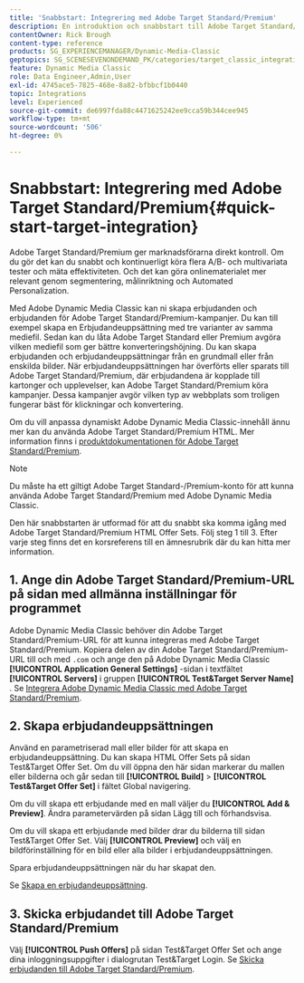 ```yaml
---
title: 'Snabbstart: Integrering med Adobe Target Standard/Premium'
description: En introduktion och snabbstart till Adobe Target Standard/Premium som hjälper dig att komma igång snabbt med integreringsteknikerna Adobe Target Standard/Premium i Adobe Dynamic Media Classic.
contentOwner: Rick Brough
content-type: reference
products: SG_EXPERIENCEMANAGER/Dynamic-Media-Classic
geptopics: SG_SCENESEVENONDEMAND_PK/categories/target_classic_integration
feature: Dynamic Media Classic
role: Data Engineer,Admin,User
exl-id: 4745ace5-7825-468e-8a82-bfbbcf1b0440
topic: Integrations
level: Experienced
source-git-commit: de6997fda88c4471625242ee9cca59b344cee945
workflow-type: tm+mt
source-wordcount: '506'
ht-degree: 0%

---
```


# Snabbstart: Integrering med Adobe Target Standard/Premium{#quick-start-target-integration}

Adobe Target Standard/Premium ger marknadsförarna direkt kontroll. Om du gör det kan du snabbt och kontinuerligt köra flera A/B- och multivariata tester och mäta effektiviteten. Och det kan göra onlinematerialet mer relevant genom segmentering, målinriktning och Automated Personalization.

Med Adobe Dynamic Media Classic kan ni skapa erbjudanden och erbjudanden för Adobe Target Standard/Premium-kampanjer. Du kan till exempel skapa en Erbjudandeuppsättning med tre varianter av samma mediefil. Sedan kan du låta Adobe Target Standard eller Premium avgöra vilken mediefil som ger bättre konverteringshöjning. Du kan skapa erbjudanden och erbjudandeuppsättningar från en grundmall eller från enskilda bilder. När erbjudandeuppsättningen har överförts eller sparats till Adobe Target Standard/Premium, där erbjudandena är kopplade till kartonger och upplevelser, kan Adobe Target Standard/Premium köra kampanjer. Dessa kampanjer avgör vilken typ av webbplats som troligen fungerar bäst för klickningar och konvertering.

Om du vill anpassa dynamiskt Adobe Dynamic Media Classic-innehåll ännu mer kan du använda Adobe Target Standard/Premium HTML. Mer information finns i [produktdokumentationen för Adobe Target Standard/Premium](https://experienceleague.adobe.com/sv/docs/target).

>[!NOTE]
>
>Du måste ha ett giltigt Adobe Target Standard-/Premium-konto för att kunna använda Adobe Target Standard/Premium med Adobe Dynamic Media Classic.

Den här snabbstarten är utformad för att du snabbt ska komma igång med Adobe Target Standard/Premium HTML Offer Sets. Följ steg 1 till 3. Efter varje steg finns det en korsreferens till en ämnesrubrik där du kan hitta mer information.

## &#x200B;1. Ange din Adobe Target Standard/Premium-URL på sidan med allmänna inställningar för programmet

Adobe Dynamic Media Classic behöver din Adobe Target Standard/Premium-URL för att kunna integreras med Adobe Target Standard/Premium. Kopiera delen av din Adobe Target Standard/Premium-URL till och med `.com` och ange den på Adobe Dynamic Media Classic **[!UICONTROL Application General Settings]** -sidan i textfältet **[!UICONTROL Servers]** i gruppen **[!UICONTROL Test&Target Server Name]** . Se [Integrera Adobe Dynamic Media Classic med Adobe Target Standard/Premium](integrating-dmc-with-target.md#integrating-dmc-with-target).

## &#x200B;2. Skapa erbjudandeuppsättningen

Använd en parametriserad mall eller bilder för att skapa en erbjudandeuppsättning. Du kan skapa HTML Offer Sets på sidan Test&amp;Target Offer Set. Om du vill öppna den här sidan markerar du mallen eller bilderna och går sedan till **[!UICONTROL Build]** > **[!UICONTROL Test&Target Offer Set]** i fältet Global navigering.

Om du vill skapa ett erbjudande med en mall väljer du **[!UICONTROL Add & Preview]**. Ändra parametervärden på sidan Lägg till och förhandsvisa.

Om du vill skapa ett erbjudande med bilder drar du bilderna till sidan Test&amp;Target Offer Set. Välj **[!UICONTROL Preview]** och välj en bildförinställning för en bild eller alla bilder i erbjudandeuppsättningen.

Spara erbjudandeuppsättningen när du har skapat den.

Se [Skapa en erbjudandeuppsättning](creating-offer-set.md#creating_an_offer_set).

## &#x200B;3. Skicka erbjudandet till Adobe Target Standard/Premium

Välj **[!UICONTROL Push Offers]** på sidan Test&amp;Target Offer Set och ange dina inloggningsuppgifter i dialogrutan Test&amp;Target Login. Se [Skicka erbjudanden till Adobe Target Standard/Premium](pushing-offer-sets-target.md#pushing_offer_sets_to_target).
